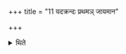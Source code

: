 +++
title = "11 यदक्रन्दः प्रथमञ् जायमान"

+++

<details><summary>थिते</summary>

यदक्रन्दः प्रथमं जायमान इत्येतैस्त्रिभिरनुवाकैः षट्त्रिंशतमश्वस्तोमीयाञ्जुहोति ११
</details>
